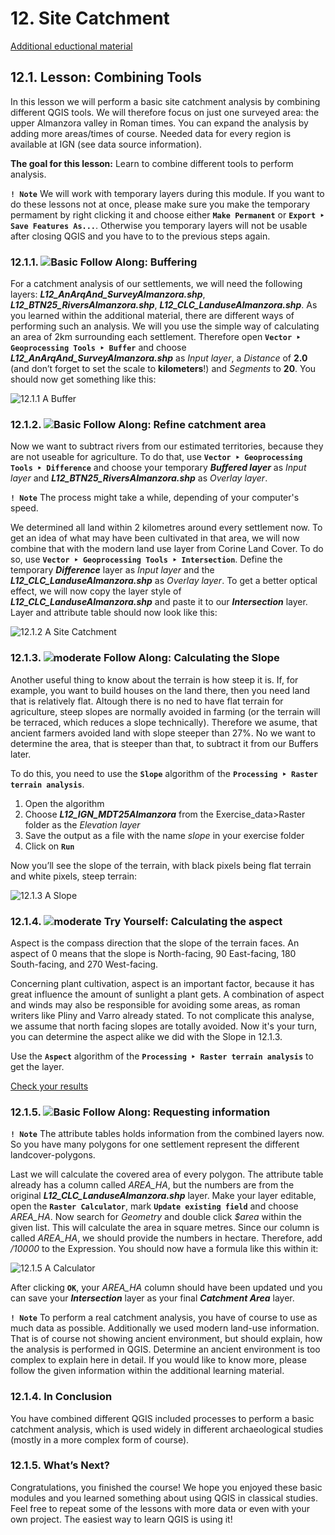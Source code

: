 # 12. Site Catchment

[Additional eductional material](https://drive.google.com/drive/u/0/folders/1_EM4SZzNe7KLSDLnoPYMVxygUdxYmhdr?ths=true)

## 12.1. Lesson: Combining Tools
In this lesson we will perform a basic site catchment analysis by combining different QGIS tools. We will therefore focus on just one surveyed area: the upper Almanzora valley in Roman times. You can expand the analysis by adding more areas/times of course. Needed data for every region is available at IGN (see data source information).

**The goal for this lesson:** Learn to combine different tools to perform analysis.

**``! Note``** 
We will work with temporary layers during this module. If you want to do these lessons not at once, please make sure you make the temporary permament by right clicking it and choose either **``Make Permanent``** or **``Export ‣ Save Features As...``**. Otherwise you temporary layers will not be usable after closing QGIS and you have to to the previous steps again.
 

### 12.1.1. ![Basic](https://github.com/Toletum-Network/AutumnSchool_2020/blob/master/Icons/basic.png) Follow Along: Buffering
For a catchment analysis of our settlements, we will need the following layers: _**L12_AnArqAnd_SurveyAlmanzora.shp**_, _**L12_BTN25_RiversAlmanzora.shp**_, _**L12_CLC_LanduseAlmanzora.shp**_. As you learned within the additional material, there are different ways of performing such an analysis. We will you use the simple way of calculating an area of 2km surrounding each settlement. 
Therefore open **``Vector ‣ Geoprocessing Tools ‣ Buffer``** and choose _**L12_AnArqAnd_SurveyAlmanzora.shp**_ as *Input layer*, a *Distance* of **2.0** (and don’t forget to set the scale to **kilometers**!) and *Segments* to **20**. You should now get something like this:

![12.1.1 A Buffer](https://github.com/Toletum-Network/AutumnSchool_2020/blob/master/Screenshots/12.1.1%20A%20Buffer.png)

### 12.1.2. ![Basic](https://github.com/Toletum-Network/AutumnSchool_2020/blob/master/Icons/basic.png) Follow Along: Refine catchment area
Now we want to subtract rivers from our estimated territories, because they are not useable for agriculture. To do that, use **``Vector ‣ Geoprocessing Tools ‣ Difference``** and choose your temporary _**Buffered layer**_ as *Input layer* and _**L12_BTN25_RiversAlmanzora.shp**_ as *Overlay layer*. 

**``! Note``** The process might take a while, depending of your computer's speed. 

We determined all land within 2 kilometres around every settlement now. To get an idea of what may have been cultivated in that area, we will now combine that with the modern land use layer from Corine Land Cover. To do so, use **``Vector ‣ Geoprocessing Tools ‣ Intersection``**. Define the temporary _**Difference**_ layer as *Input layer* and the _**L12_CLC_LanduseAlmanzora.shp**_ as *Overlay layer*. To get a better optical effect, we will now copy the layer style of _**L12_CLC_LanduseAlmanzora.shp**_ and paste it to our _**Intersection**_ layer. Layer and attribute table should now look like this:  

![12.1.2 A Site Catchment](https://github.com/Toletum-Network/AutumnSchool_2020/blob/master/Screenshots/12.1.2%20A%20Site%20Catchment.png)

### 12.1.3. ![moderate](https://github.com/Toletum-Network/AutumnSchool_2020/blob/master/Icons/moderate.png) Follow Along: Calculating the Slope
Another useful thing to know about the terrain is how steep it is. If, for example, you want to build houses on the land there, then you need land that is relatively flat. Altough there is no ned to have flat terrain for agriculture, steep slopes are normally avoided in farming (or the terrain will be terraced, which reduces a slope technically).
Therefore we asume, that ancient farmers avoided land with slope steeper than 27%. No we want to determine the area, that is steeper than that, to subtract it from our Buffers later.

To do this, you need to use the **``Slope``** algorithm of the **``Processing ‣ Raster terrain analysis``**.

1. Open the algorithm
2. Choose _**L12_IGN_MDT25Almanzora**_ from the Exercise_data>Raster folder as the *Elevation layer*
3. Save the output as a file with the name _slope_ in your exercise folder 
4. Click on **``Run``**

Now you’ll see the slope of the terrain, with black pixels being flat terrain and white pixels, steep terrain:

![12.1.3 A Slope](https://github.com/Toletum-Network/AutumnSchool_2020/blob/master/Screenshots/12.1.3%20A%20Slope.png) 

### 12.1.4. ![moderate](https://github.com/Toletum-Network/AutumnSchool_2020/blob/master/Icons/moderate.png) Try Yourself: Calculating the aspect
Aspect is the compass direction that the slope of the terrain faces. An aspect of 0 means that the slope is North-facing, 90 East-facing, 180 South-facing, and 270 West-facing.

Concerning plant cultivation, aspect is an important factor, because it has great influence the amount of sunlight a plant gets. A combination of aspect and winds may also be responsible for avoiding some areas, as roman writers like Pliny and Varro already stated. To not complicate this analyse, we assume that north facing slopes are totally avoided. Now it's your turn, you can determine the aspect alike we did with the Slope in 12.1.3.

Use the **``Aspect``** algorithm of the **``Processing ‣ Raster terrain analysis``** to get the layer.

[Check your results](https://github.com/Toletum-Network/AutumnSchool_2020/blob/master/Training_Manual/Answer_Sheet/Answer_sheet.md#411--follow-along-attribute-data)

### 12.1.5. ![Basic](https://github.com/Toletum-Network/AutumnSchool_2020/blob/master/Icons/basic.png) Follow Along: Requesting information

**``! Note``** The attribute tables holds information from the combined layers now. So you have many polygons for one settlement represent the different landcover-polygons.

Last we will calculate the covered area of every polygon. The attribute table already has a column called *AREA_HA*, but the numbers are from the original _**L12_CLC_LanduseAlmanzora.shp**_ layer. 
Make your layer editable, open the **``Raster Calculator``**, mark **``Update existing field``** and choose *AREA_HA*. Now search for *Geometry* and double click *$area* within the given list. This will calculate the area in square metres. Since our column is called *AREA_HA*, we should provide the numbers in hectare. Therefore, add */10000* to the Expression. You should now have a formula like this within it:
 
![12.1.5 A Calculator](https://github.com/Toletum-Network/AutumnSchool_2020/blob/master/Screenshots/12.1.5%20A%20Calculator.png) 

After clicking **``OK``**, your *AREA_HA* column should have been updated und you can save your _**Intersection**_ layer as your final _**Catchment Area**_ layer. 

**``! Note``** To perform a real catchment analysis, you have of course to use as much data as possible. Additionally we used modern land-use information. That is of course not showing ancient environment, but should explain, how the analysis is performed in QGIS. Determine an ancient environment is too complex to explain here in detail. If you would like to know more, please follow the given information within the additional learning material. 



### 12.1.4. In Conclusion
You have combined different QGIS included processes to perform a basic catchment analysis, which is used widely in different archaeological studies (mostly in a more complex form of course).

### 12.1.5. What’s Next?
Congratulations, you finished the course! We hope you enjoyed these basic modules and you learned something about using QGIS in classical studies. Feel free to repeat some of the lessons with more data or even with your own project. The easiest way to learn QGIS is using it!

